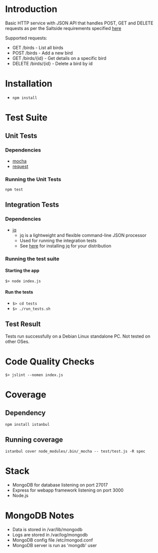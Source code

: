 # Introduction
Basic HTTP service with JSON API that handles POST, GET and DELETE requests as per the Saltside requirements specified 
[here](https://gist.github.com/sebdah/265f4255cb302c80abd4)

Supported requests:
* GET /birds - List all birds
* POST /birds - Add a new bird
* GET /birds/{id} - Get details on a specific bird
* DELETE /birds/{id} - Delete a bird by id

# Installation
* `npm install`

# Test Suite
## Unit Tests
### Dependencies
* [mocha](https://mochajs.org/)
* [request](https://www.npmjs.com/package/request)

### Running the Unit Tests
`npm test`

## Integration Tests
### Dependencies
* [jq](https://stedolan.github.io/jq/)
    * jq is a lightweight and flexible command-line JSON processor
    * Used for running the integration tests
    * See [here](https://stedolan.github.io/jq/download/) for installing jq for your distribution

### Running the test suite
#### Starting the app
`$> node index.js`

#### Run the tests
* `$> cd tests`
* `$> ./run_tests.sh`

## Test Result
Tests run successfully on a Debian Linux standalone PC. Not tested on other OSes.

# Code Quality Checks
`$> jslint --nomen index.js`

# Coverage
## Dependency
`npm install istanbul`

## Running coverage
`istanbul cover node_modules/.bin/_mocha -- test/test.js -R spec`

# Stack
* MongoDB for database listening on port 27017
* Express for webapp framework listening on port 3000
* Node.js

# MongoDB Notes
* Data is stored in /var/lib/mongodb
* Logs are stored in /var/log/mongodb
* MongoDB config file /etc/mongod.conf
* MongoDB server is run as 'mongdb' user

